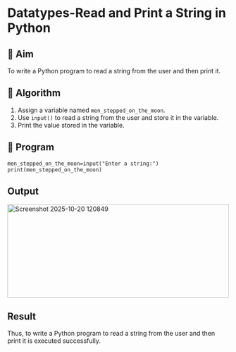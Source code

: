 # Datatypes-Read and Print a String in Python

## 🎯 Aim
To write a Python program to read a string from the user and then print it.

## 🧠 Algorithm
1. Assign a variable named `men_stepped_on_the_moon`.
2. Use `input()` to read a string from the user and store it in the variable.
3. Print the value stored in the variable.

## 🧾 Program
```
men_stepped_on_the_moon=input("Enter a string:")
print(men_stepped_on_the_moon)
```
## Output
<img width="503" height="212" alt="Screenshot 2025-10-20 120849" src="https://github.com/user-attachments/assets/e5710fd3-c5a6-41f5-b338-5273ea7baf44" />

## Result
Thus, to write a Python program to read a string from the user and then print it is executed successfully.
